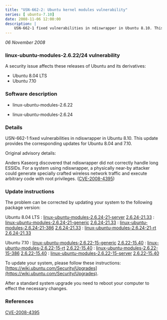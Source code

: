 ```yaml
---
title: "USN-662-2: Ubuntu kernel modules vulnerability"
series: [ ubuntu-7.10]
date: 2008-11-06 12:00:00
description: |
    USN-662-1 fixed vulnerabilities in ndiswrapper in Ubuntu 8.10. This update provides the corresponding updates for Ubuntu 8.04 and 7.10.
--- 
```

 
 

*06 November 2008*

### linux-ubuntu-modules-2.6.22/24 vulnerability

A security issue affects these releases of Ubuntu and its derivatives:

* Ubuntu 8.04 LTS
* Ubuntu 7.10

### Software description

* linux-ubuntu-modules-2.6.22 

* linux-ubuntu-modules-2.6.24 

### Details

USN-662-1 fixed vulnerabilities in ndiswrapper in Ubuntu 8.10. This update provides the corresponding updates for Ubuntu 8.04 and 7.10.

Original advisory details:

 Anders Kaseorg discovered that ndiswrapper did not correctly handle long ESSIDs. For a system using ndiswrapper, a physically near-by attacker could generate specially crafted wireless network traffic and execute arbitrary code with root privileges. ([CVE-2008-4395](http://people.ubuntu.com/~ubuntu-security/cve/CVE-2008-4395)) 

### Update instructions

The problem can be corrected by updating your system to the following package version:

Ubuntu 8.04 LTS
 : [linux-ubuntu-modules-2.6.24-21-server](https://launchpad.net/ubuntu/+source/linux-ubuntu-modules-2.6.24) <span> [2.6.24-21.33](https://launchpad.net/ubuntu/+source/linux-ubuntu-modules-2.6.24/2.6.24-21.33) </span> 
 : [linux-ubuntu-modules-2.6.24-21-generic](https://launchpad.net/ubuntu/+source/linux-ubuntu-modules-2.6.24) <span> [2.6.24-21.33](https://launchpad.net/ubuntu/+source/linux-ubuntu-modules-2.6.24/2.6.24-21.33) </span> 
 : [linux-ubuntu-modules-2.6.24-21-386](https://launchpad.net/ubuntu/+source/linux-ubuntu-modules-2.6.24) <span> [2.6.24-21.33](https://launchpad.net/ubuntu/+source/linux-ubuntu-modules-2.6.24/2.6.24-21.33) </span> 
 : [linux-ubuntu-modules-2.6.24-21-rt](https://launchpad.net/ubuntu/+source/linux-ubuntu-modules-2.6.24) <span> [2.6.24-21.33](https://launchpad.net/ubuntu/+source/linux-ubuntu-modules-2.6.24/2.6.24-21.33) </span> 

Ubuntu 7.10
 : [linux-ubuntu-modules-2.6.22-15-generic](https://launchpad.net/ubuntu/+source/linux-ubuntu-modules-2.6.22) <span> [2.6.22-15.40](https://launchpad.net/ubuntu/+source/linux-ubuntu-modules-2.6.22/2.6.22-15.40) </span> 
 : [linux-ubuntu-modules-2.6.22-15-rt](https://launchpad.net/ubuntu/+source/linux-ubuntu-modules-2.6.22) <span> [2.6.22-15.40](https://launchpad.net/ubuntu/+source/linux-ubuntu-modules-2.6.22/2.6.22-15.40) </span> 
 : [linux-ubuntu-modules-2.6.22-15-386](https://launchpad.net/ubuntu/+source/linux-ubuntu-modules-2.6.22) <span> [2.6.22-15.40](https://launchpad.net/ubuntu/+source/linux-ubuntu-modules-2.6.22/2.6.22-15.40) </span> 
 : [linux-ubuntu-modules-2.6.22-15-server](https://launchpad.net/ubuntu/+source/linux-ubuntu-modules-2.6.22) <span> [2.6.22-15.40](https://launchpad.net/ubuntu/+source/linux-ubuntu-modules-2.6.22/2.6.22-15.40) </span> 

To update your system, please follow these instructions: [https://wiki.ubuntu.com/Security/Upgrades](https://wiki.ubuntu.com/Security/Upgrades).

After a standard system upgrade you need to reboot your computer to effect the necessary changes. 

### References

 
 [CVE-2008-4395](http://people.ubuntu.com/~ubuntu-security/cve/CVE-2008-4395)
 

